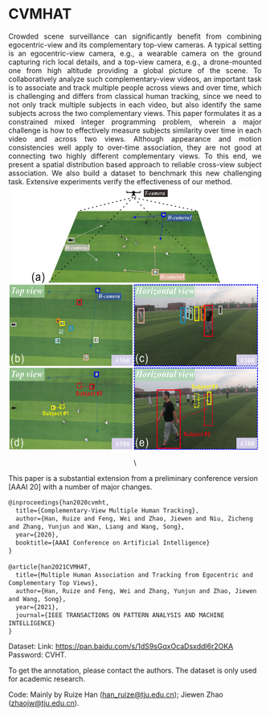 # CVMHAT

<div align= justify>
Crowded scene surveillance can significantly benefit from combining egocentric-view and its complementary top-view cameras. A typical setting is an egocentric-view camera, e.g., a wearable camera on the ground capturing rich local details, and a top-view camera, e.g., a drone-mounted one from high altitude providing a global picture of the scene. To collaboratively analyze such complementary-view videos, an important task is to associate and track multiple people across views and over time, which is challenging and differs from classical human tracking, since we need to not only track multiple subjects in each video, but also identify the same
subjects across the two complementary views. This paper formulates it as a constrained mixed integer programming problem, wherein a major challenge is how to effectively measure subjects similarity over time in each video and across two views. Although appearance and motion consistencies well apply to over-time association, they are not good at connecting two highly different complementary views. To this end, we present a spatial distribution based approach to reliable cross-view subject association. We also build a dataset to benchmark this new challenging task. Extensive experiments verify the effectiveness of our method.
  
<div align=center><img src="https://github.com/RuizeHan/CVMHAT/blob/main/figs/example.png" width="500" height="525" alt="example"/><br/>
  
  
\\
  
<div align= left>

This paper is a substantial extension from a preliminary conference version [AAAI 20] with a number of major changes.

```
@inproceedings{han2020cvmht,
  title={Complementary-View Multiple Human Tracking}, 
  author={Han, Ruize and Feng, Wei and Zhao, Jiewen and Niu, Zicheng and Zhang, Yunjun and Wan, Liang and Wang, Song},  
  year={2020},  
  booktitle={AAAI Conference on Artificial Intelligence}
}

@article{han2021CVMHAT,
  title={Multiple Human Association and Tracking from Egocentric and Complementary Top Views}, 
  author={Han, Ruize and Feng, Wei and Zhang, Yunjun and Zhao, Jiewen and Wang, Song},  
  year={2021},  
  journal={IEEE TRANSACTIONS ON PATTERN ANALYSIS AND MACHINE INTELLIGENCE}
}
```

Dataset: Link: https://pan.baidu.com/s/1dS9sGqxOcaDsxddl6r2OKA Password: CVHT.

To get the annotation, please contact the authors. The dataset is only used for academic research.

Code: Mainly by Ruize Han (han_ruize@tju.edu.cn); Jiewen Zhao (zhaojw@tju.edu.cn).
